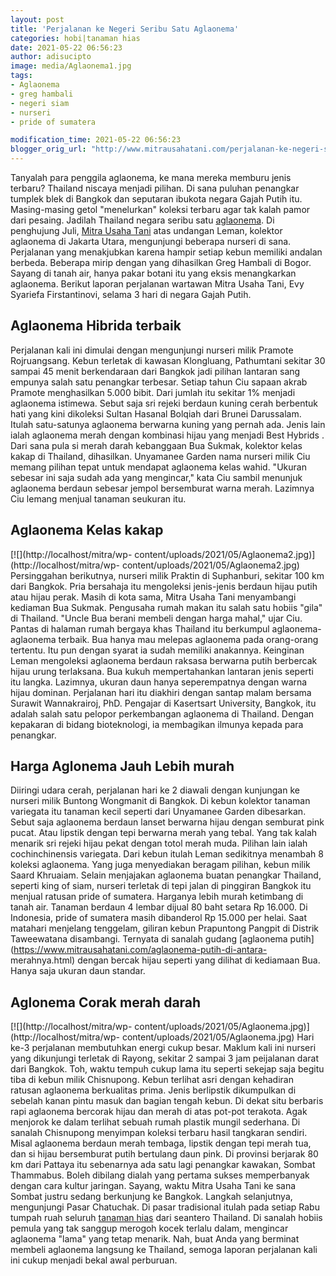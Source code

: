```yaml
---
layout: post
title: 'Perjalanan ke Negeri Seribu Satu Aglaonema'
categories: hobi|tanaman hias
date: 2021-05-22 06:56:23
author: adisucipto
image: media/Aglaonema1.jpg
tags:
- Aglaonema
- greg hambali
- negeri siam
- nurseri
- pride of sumatera

modification_time: 2021-05-22 06:56:23
blogger_orig_url: "http://www.mitrausahatani.com/perjalanan-ke-negeri-seribu-satu.html"
---
```


Tanyalah para penggila aglaonema, ke mana mereka memburu jenis terbaru?
Thailand niscaya menjadi pilihan. Di sana puluhan penangkar tumplek blek di
Bangkok dan seputaran ibukota negara Gajah Putih itu. Masing-masing getol
"menelurkan" koleksi terbaru agar tak kalah pamor dari pesaing. Jadilah
Thailand negara seribu satu [aglaonema](https://www.mitrausahatani.com/topik/aglaonema
"aglaonema"). Di penghujung Juli, [Mitra Usaha Tani](https://www.mitrausahatani.com)
atas undangan Leman, kolektor aglaonema di Jakarta Utara, mengunjungi beberapa
nurseri di sana. Perjalanan yang menakjubkan karena hampir setiap kebun
memiliki andalan berbeda. Beberapa mirip dengan yang dihasilkan Greg Hambali
di Bogor. Sayang di tanah air, hanya pakar botani itu yang eksis menangkarkan
aglaonema. Berikut laporan perjalanan wartawan Mitra Usaha Tani, Evy Syariefa
Firstantinovi, selama 3 hari di negara Gajah Putih.

## Aglaonema Hibrida terbaik

Perjalanan kali ini dimulai dengan mengunjungi nurseri milik Pramote
Rojruangsang. Kebun terletak di kawasan Klongluang, Pathumtani sekitar 30
sampai 45 menit berkendaraan dari Bangkok jadi pilihan lantaran sang empunya
salah satu penangkar terbesar. Setiap tahun Ciu sapaan akrab Pramote
menghasilkan 5.000 bibit. Dari jumlah itu sekitar 1% menjadi aglaonema
istimewa. Sebut saja sri rejeki berdaun kuning cerah berbentuk hati yang kini
dikoleksi Sultan Hasanal Bolqiah dari Brunei Darussalam. Itulah satu-satunya
aglaonema berwarna kuning yang pernah ada. Jenis lain ialah aglaonema merah
dengan kombinasi hijau yang menjadi Best Hybrids . Dari sana pula si merah
darah kebanggaan Bua Sukmak, kolektor kelas kakap di Thailand, dihasilkan.
Unyamanee Garden nama nurseri milik Ciu memang pilihan tepat untuk mendapat
aglaonema kelas wahid. "Ukuran sebesar ini saja sudah ada yang mengincar,"
kata Ciu sambil menunjuk aglaonema berdaun sebesar jempol bersemburat warna
merah. Lazimnya Ciu lemang menjual tanaman seukuran itu.

## Aglaonema Kelas kakap

[![](http://localhost/mitra/wp-
content/uploads/2021/05/Aglaonema2.jpg)](http://localhost/mitra/wp-
content/uploads/2021/05/Aglaonema2.jpg) Persinggahan berikutnya, nurseri milik
Praktin di Suphanburi, sekitar 100 km dari Bangkok. Pria bersahaja itu
mengoleksi jenis-jenis berdaun hijau putih atau hijau perak. Masih di kota
sama, Mitra Usaha Tani menyambangi kediaman Bua Sukmak. Pengusaha rumah makan
itu salah satu hobiis "gila" di Thailand. "Uncle Bua berani membeli dengan
harga mahal," ujar Ciu. Pantas di halaman rumah bergaya khas Thailand itu
berkumpul aglaonema-aglaonema terbaik. Bua hanya mau melepas aglaonema pada
orang-orang tertentu. Itu pun dengan syarat ia sudah memiliki anakannya.
Keinginan Leman mengoleksi aglaonema berdaun raksasa berwarna putih berbercak
hijau urung terlaksana. Bua kukuh mempertahankan lantaran jenis seperti itu
langka. Lazimnya, ukuran daun hanya seperempatnya dengan warna hijau dominan.
Perjalanan hari itu diakhiri dengan santap malam bersama Surawit Wannakrairoj,
PhD. Pengajar di Kasertsart University, Bangkok, itu adalah salah satu pelopor
perkembangan aglaonema di Thailand. Dengan kepakaran di bidang bioteknologi,
ia membagikan ilmunya kepada para penangkar.

## Harga Aglonema Jauh Lebih murah

Diiringi udara cerah, perjalanan hari ke 2 diawali dengan kunjungan ke nurseri
milik Buntong Wongmanit di Bangkok. Di kebun kolektor tanaman variegata itu
tanaman kecil seperti dari Unyamanee Garden dibesarkan. Sebut saja aglaonema
berdaun lanset berwarna hijau dengan semburat pink pucat. Atau lipstik dengan
tepi berwarna merah yang tebal. Yang tak kalah menarik sri rejeki hijau pekat
dengan totol merah muda. Pilihan lain ialah cochinchinensis variegata. Dari
kebun itulah Leman sedikitnya menambah 8 koleksi aglaonema. Yang juga
menyediakan beragam pilihan, kebun milik Saard Khruaiam. Selain menjajakan
aglaonema buatan penangkar Thailand, seperti king of siam, nurseri terletak di
tepi jalan di pinggiran Bangkok itu menjual ratusan pride of sumatera.
Harganya lebih murah ketimbang di tanah air. Tanaman berdaun 4 lembar dijual
80 baht setara Rp 16.000. Di Indonesia, pride of sumatera masih dibanderol Rp
15.000 per helai. Saat matahari menjelang tenggelam, giliran kebun Prapuntong
Pangpit di Distrik Taweewatana disambangi. Ternyata di sanalah gudang
[aglaonema putih](https://www.mitrausahatani.com/aglaonema-putih-di-antara-
merahnya.html) dengan bercak hijau seperti yang dilihat di kediamaan Bua.
Hanya saja ukuran daun standar.

## Aglonema Corak merah darah

[![](http://localhost/mitra/wp-
content/uploads/2021/05/Aglaonema.jpg)](http://localhost/mitra/wp-
content/uploads/2021/05/Aglaonema.jpg) Hari ke-3 perjalanan membutuhkan energi
cukup besar. Maklum kali ini nurseri yang dikunjungi terletak di Rayong,
sekitar 2 sampai 3 jam peijalanan darat dari Bangkok. Toh, waktu tempuh cukup
lama itu seperti sekejap saja begitu tiba di kebun milik Chisnupong. Kebun
terlihat asri dengan kehadiran ratusan aglaonema berkualitas prima. Jenis
berlipstik dikumpulkan di sebelah kanan pintu masuk dan bagian tengah kebun.
Di dekat situ berbaris rapi aglaonema bercorak hijau dan merah di atas pot-pot
terakota. Agak menjorok ke dalam terlihat sebuah rumah plastik mungil
sederhana. Di sanalah Chisnupong menyimpan koleksi terbaru hasil tangkaran
sendiri. Misal aglaonema berdaun merah tembaga, lipstik dengan tepi merah tua,
dan si hijau bersemburat putih bertulang daun pink. Di provinsi berjarak 80 km
dari Pattaya itu sebenarnya ada satu lagi penangkar kawakan, Sombat Thammabus.
Boleh dibilang dialah yang pertama sukses memperbanyak dengan cara kultur
jaringan. Sayang, waktu Mitra Usaha Tani ke sana Sombat justru sedang
berkunjung ke Bangkok. Langkah selanjutnya, mengunjungi Pasar Chatuchak. Di
pasar tradisional itulah pada setiap Rabu tumpah ruah seluruh [tanaman
hias](https://www.mitrausahatani.com/tanaman-hias "tanaman hias") dari seantero
Thailand. Di sanalah hobiis pemula yang tak sanggup merogoh kocek terlalu
dalam, mengincar aglaonema "lama" yang tetap menarik. Nah, buat Anda yang
berminat membeli aglaonema langsung ke Thailand, semoga laporan perjalanan
kali ini cukup menjadi bekal awal perburuan.


